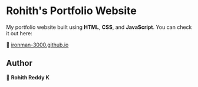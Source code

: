 # Rohith's Portfolio Website

My portfolio website built using **HTML**, **CSS**, and **JavaScript**. You can check it out here:

🔗 [ironman-3000.github.io](https://ironman-3000.github.io/portfolio)

## Author

👤 **Rohith Reddy K**



